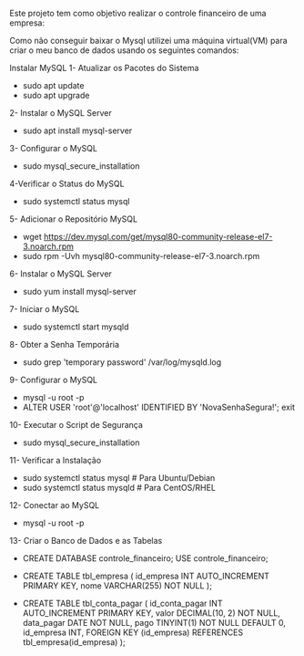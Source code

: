 Este projeto tem como objetivo realizar o controle financeiro de uma empresa:

Como não conseguir baixar o Mysql utilizei uma máquina virtual(VM) para criar o meu banco de dados usando os seguintes comandos:

Instalar MySQL 
1- Atualizar os Pacotes do Sistema
*  sudo apt update
*  sudo apt upgrade
  
2- Instalar o MySQL Server
*  sudo apt install mysql-server

3- Configurar o MySQL
*  sudo mysql_secure_installation

4-Verificar o Status do MySQL
*  sudo systemctl status mysql

5- Adicionar o Repositório MySQL
*  wget https://dev.mysql.com/get/mysql80-community-release-el7-3.noarch.rpm
*  sudo rpm -Uvh mysql80-community-release-el7-3.noarch.rpm

6- Instalar o MySQL Server
*  sudo yum install mysql-server

7- Iniciar o MySQL
*  sudo systemctl start mysqld

8- Obter a Senha Temporária
*  sudo grep 'temporary password' /var/log/mysqld.log

9- Configurar o MySQL
*  mysql -u root -p
*  ALTER USER 'root'@'localhost' IDENTIFIED BY 'NovaSenhaSegura!';
exit

10- Executar o Script de Segurança
*  sudo mysql_secure_installation

11- Verificar a Instalação
*  sudo systemctl status mysql    # Para Ubuntu/Debian
*  sudo systemctl status mysqld   # Para CentOS/RHEL

12- Conectar ao MySQL
*  mysql -u root -p

13- Criar o Banco de Dados e as Tabelas
*  CREATE DATABASE controle_financeiro;
USE controle_financeiro;

*  CREATE TABLE tbl_empresa (
    id_empresa INT AUTO_INCREMENT PRIMARY KEY,
    nome VARCHAR(255) NOT NULL
);

*  CREATE TABLE tbl_conta_pagar (
    id_conta_pagar INT AUTO_INCREMENT PRIMARY KEY,
    valor DECIMAL(10, 2) NOT NULL,
    data_pagar DATE NOT NULL,
    pago TINYINT(1) NOT NULL DEFAULT 0,
    id_empresa INT,
    FOREIGN KEY (id_empresa) REFERENCES tbl_empresa(id_empresa)
);
